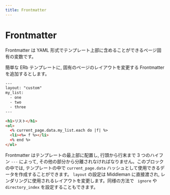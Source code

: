 ```yaml
---
title: Frontmatter
---
```


# Frontmatter

Frontmatter は YAML 形式でテンプレート上部に含めることができるページ固有の変数です。

簡単な ERb テンプレートに, 固有のページのレイアウトを変更する Frontmatter を追加するとします。

``` html
---
layout: "custom"
my_list:
  - one
  - two
  - three
---

<h1>リスト</h1>
<ol>
  <% current_page.data.my_list.each do |f| %>
  <li><%= f %></li>
  <% end %>
</ol>
```

Frontmatter はテンプレートの最上部に配置し, 行頭から行末まで 3 つのハイフン `---` によって, その他の部分から分離されなければなりません。このブロックの中では, テンプレートの中で `current_page.data` ハッシュとして使用できるデータを作成することができます。 `layout` の設定は Middleman に直接渡され, レンダリングに使用されるレイアウトを変更します。同様の方法で ` ignore` や `directory_index` を設定することもできます。

